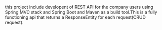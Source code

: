 this project include developent of REST API for the company users using Spring MVC stack and Spring Boot and Maven as a build tool.This is a fully functioning api that returns a ResponseEntity for each request(CRUD request). 
